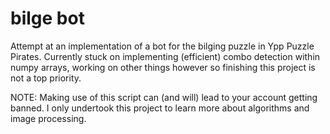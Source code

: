 # bilge bot
Attempt at an implementation of a bot for the bilging puzzle in Ypp Puzzle Pirates.
Currently stuck on implementing (efficient) combo detection within numpy arrays, working on other things however so finishing this project is not a top priority. 

NOTE: Making use of this script can (and will) lead to your account getting banned. I only undertook this project to learn more about algorithms and image processing. 
